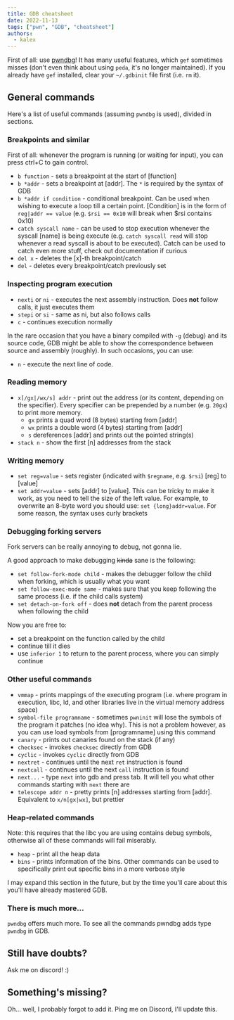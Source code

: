```yaml
---
title: GDB cheatsheet
date: 2022-11-13
tags: ["pwn", "GDB", "cheatsheet"]
authors:
  - kalex
---
```



First of all: use [pwndbg](https://github.com/pwndbg/pwndbg)! It has many useful features, which `gef` sometimes misses (don't even think about using `peda`, it's no longer maintained). 
If you already have `gef` installed, clear your `~/.gdbinit` file first (i.e. `rm` it).

## General commands
Here's a list of useful commands (assuming `pwndbg` is used), divided in sections.

### Breakpoints and similar
First of all: whenever the program is running (or waiting for input), you can press ctrl+C to gain control.

- `b function` - sets a breakpoint at the start of [function]
- `b *addr` -  sets a breakpoint at [addr]. The `*` is required by the syntax of GDB
- `b *addr if condition` - conditional breakpoint. Can be used when wishing to execute a loop till a certain point. [Condition] is in the form of `reg|addr == value` (e.g. `$rsi == 0x10` will break when $rsi contains 0x10)
- `catch syscall name` - can be used to stop execution whenever the syscall [name] is being execute (e.g. `catch syscall read` will stop whenever a read syscall is about to be executed). Catch can be used to catch even more stuff, check out documentation if curious
- `del x` - deletes the \[x\]-th breakpoint/catch 
- `del` - deletes every breakpoint/catch previously set

### Inspecting program execution

- `nexti` or `ni` - executes the next assembly instruction. Does **not** follow calls, it just executes them
- `stepi` or `si` - same as ni, but also follows calls
- `c` - continues execution normally

In the rare occasion that you have a binary compiled with `-g` (debug) and its source code, GDB might be able to show the correspondence between source and assembly (roughly). In such occasions, you can use:
- `n` - execute the next line of code.

### Reading memory

- `x[/gx|/wx/s] addr` - print out the address (or its content, depending on the specifier). Every specifier can be prepended by a number (e.g. `20gx`) to print more memory. 
  - `gx` prints a quad word (8 bytes) starting from [addr]
  - `wx` prints a double word (4 bytes) starting from [addr]
  - `s` dereferences [addr] and prints out the pointed string(s) 
- `stack n` - show the first [n] addresses from the stack

### Writing memory

- `set reg=value` - sets register (indicated with `$regname`, e.g. `$rsi`) [reg] to [value]
- `set addr=value` - sets [addr] to [value]. This can be tricky to make it work, as you need to tell the size of the left value. For example, to overwrite an 8-byte word you should use: `set {long}addr=value`. For some reason, the syntax uses curly brackets

### Debugging forking servers
Fork servers can be really annoying to debug, not gonna lie.

A good approach to make debugging ~~kinda~~ sane is the following:
- `set follow-fork-mode child` - makes the debugger follow the child when forking, which is usually what you want
- `set follow-exec-mode same` - makes sure that you keep following the same process (i.e. if the child calls system)
- `set detach-on-fork off` - does **not** detach from the parent process when following the child

Now you are free to:
- set a breakpoint on the function called by the child
- continue till it dies
- use `inferior 1` to return to the parent process, where you can simply continue

### Other useful commands

- `vmmap` - prints mappings of the executing program (i.e. where program in execution, libc, ld, and other libraries live in the virtual memory address space)
- `symbol-file programname` - sometimes `pwninit` will lose the symbols of the program it patches (no idea why). This is not a problem however, as you can use load symbols from [programname] using this command
- `canary` - prints out canaries found on the stack (if any)
- `checksec` - invokes `checksec` directly from GDB
- `cyclic` - invokes `cyclic` directly from GDB
- `nextret` - continues until the next `ret` instruction is found
- `nextcall` - continues until the next `call` instruction is found
- `next...` - type `next` into gdb and press tab. It will tell you what other commands starting with `next` there are
- `telescope addr n` - pretty prints [n] addresses starting from [addr]. Equivalent to `x/n[gx|wx]`, but prettier


### Heap-related commands
Note: this requires that the libc you are using contains debug symbols, otherwise all of these commands will fail miserably.

- `heap` - print all the heap data
- `bins` - prints information of the bins. Other commands can be used to specifically print out specific bins in a more verbose style

I may expand this section in the future, but by the time you'll care about this you'll have already mastered GDB.

### There is much more...
`pwndbg` offers much more. To see all the commands pwndbg adds type `pwndbg` in GDB.


## Still have doubts?
Ask me on discord! :)


## Something's missing? 
Oh... well, I probably forgot to add it. Ping me on Discord, I'll update this.

